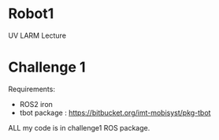 # Robot1

UV LARM Lecture

# Challenge 1

Requirements:
- ROS2 iron
- tbot package : https://bitbucket.org/imt-mobisyst/pkg-tbot


ALL my code is in challenge1 ROS package.


